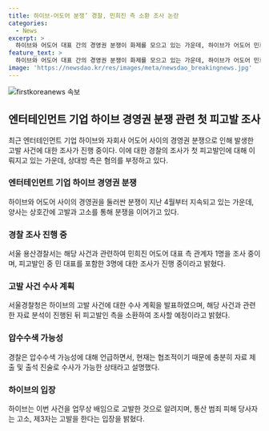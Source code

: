 ```yaml
---
title: 하이브-어도어 분쟁’ 경찰, 민희진 측 소환 조사 논란
categories:
  - News
excerpt: >
  하이브와 어도어 대표 간의 경영권 분쟁이 화제를 모으고 있는 가운데, 하이브가 어도어 민희진 대표를 업무상 배임 혐의로 경찰에 고발한 사건과 관련한 조사가 진행 중이다. 경찰은 민 대표 측 관계자를 조사하고, 다른 관련자들도 조사 대상으로 소환할 예정이라고 밝혔다. 이에 대한 관심이 높아지고 있는 가운데, 사건의 배경과 향후 조사 결과에 대한 기대감이 커지고 있다.
feature_text: >
  하이브와 어도어 대표 간의 경영권 분쟁이 화제를 모으고 있는 가운데, 하이브가 어도어 민희진 대표를 업무상 배임 혐의로 경찰에 고발한 사건과 관련한 조사가 진행 중이다. 경찰은 민 대표 측 관계자를 조사하고, 다른 관련자들도 조사 대상으로 소환할 예정이라고 밝혔다. 이에 대한 관심이 높아지고 있는 가운데, 사건의 배경과 향후 조사 결과에 대한 기대감이 커지고 있다.
image: 'https://newsdao.kr/res/images/meta/newsdao_breakingnews.jpg'
---
```


<p><img src="https://newsdao.kr/res/images/meta/newsdao_breakingnews.jpg" alt="firstkoreanews 속보" /></p>

<h2 data-ke-size="size26">엔터테인먼트 기업 하이브 경영권 분쟁 관련 첫 피고발 조사</h2>

<p data-ke-size="size16">최근 엔터테인먼트 기업 하이브와 자회사 어도어 사이의 경영권 분쟁으로 인해 발생한 고발 사건에 대한 조사가 진행 중이다. 이에 대한 경찰의 조사가 첫 피고발인에 대해 이뤄지고 있는 가운데, 상대방 측은 혐의를 부정하고 있다.</p>

<h3>엔터테인먼트 기업 하이브 경영권 분쟁</h3>

<p data-ke-size="size16">하이브와 어도어 사이의 경영권을 둘러싼 분쟁이 지난 4월부터 지속되고 있는 가운데, 양사는 상호간에 고발과 고소를 통해 분쟁을 이어가고 있다.</p>

<h3>경찰 조사 진행 중</h3>

<p data-ke-size="size16">서울 용산경찰서는 해당 사건과 관련하여 민희진 어도어 대표 측 관계자 1명을 조사 중이며, 피고발인 중 민 대표를 포함한 3명에 대한 조사가 진행 중이라고 밝혔다.</p>

<h3>고발 사건 수사 계획</h3>

<p data-ke-size="size16">서울경찰청은 하이브의 고발 사건에 대한 수사 계획을 발표하였으며, 해당 사건과 관련한 자료 분석이 진행된 뒤 피고발인 측을 소환하여 조사할 예정이라고 밝혔다.</p>

<h3>압수수색 가능성</h3>

<p data-ke-size="size16">경찰은 압수수색 가능성에 대해 언급하면서, 현재는 협조적이기 때문에 충분히 자료 제출 및 출석 진술로 수사가 가능한 상태라고 설명했다.</p>

<h3>하이브의 입장</h3>

<p data-ke-size="size16">하이브는 이번 사건을 업무상 배임으로 고발한 것으로 알려지며, 통산 범죄 피해 당사자는 고소, 제3자는 고발을 한다는 입장을 밝혔다.</p>

